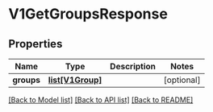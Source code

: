 # V1GetGroupsResponse

## Properties
Name | Type | Description | Notes
------------ | ------------- | ------------- | -------------
**groups** | [**list[V1Group]**](V1Group.md) |  | [optional] 

[[Back to Model list]](../README.md#documentation-for-models) [[Back to API list]](../README.md#documentation-for-api-endpoints) [[Back to README]](../README.md)


